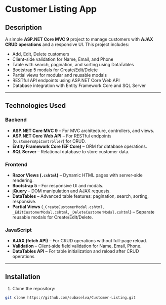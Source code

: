 # Customer Listing App

## Description
A simple **ASP.NET Core MVC 9** project to manage customers with **AJAX CRUD operations** and a responsive UI. This project includes:

- Add, Edit, Delete customers
- Client-side validation for Name, Email, and Phone
- Table with search, pagination, and sorting using DataTables
- Bootstrap 5 modals for Create/Edit/Delete
- Partial views for modular and reusable modals
- RESTful API endpoints using ASP.NET Core Web API
- Database integration with Entity Framework Core and SQL Server

---

## Technologies Used

### Backend
- **ASP.NET Core MVC 9** – For MVC architecture, controllers, and views.  
- **ASP.NET Core Web API** – For RESTful endpoints (`CustomersApiController`) for CRUD.  
- **Entity Framework Core (EF Core)** – ORM for database operations.  
- **SQL Server** – Relational database to store customer data.  

### Frontend
- **Razor Views (`.cshtml`)** – Dynamic HTML pages with server-side rendering.  
- **Bootstrap 5** – For responsive UI and modals.  
- **jQuery** – DOM manipulation and AJAX requests.  
- **DataTables** – Advanced table features: pagination, search, sorting, responsive.  
- **Partial Views** (`_CreateCustomerModal.cshtml`, `_EditCustomerModal.cshtml`, `_DeleteCustomerModal.cshtml`) – Separate reusable modals for Create/Edit/Delete.  

### JavaScript
- **AJAX (fetch API)** – For CRUD operations without full-page reload.  
- **Validation** – Client-side field validation for Name, Email, Phone.  
- **DataTables API** – For table initialization and reload after CRUD operations.  

---

## Installation
1. Clone the repository:

```bash
git clone https://github.com/subaselva/Customer-Listing.git
